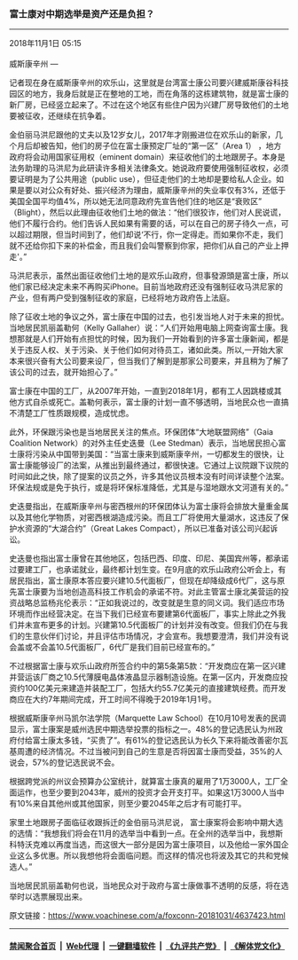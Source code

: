 ### 富士康对中期选举是资产还是负担？
------------------------

<div class="published">
 <span class="date" title="中国时间">
  <time datetime="2018-11-01T05:15:14+08:00">
   2018年11月1日 05:15
  </time>
 </span>
</div>
<br/>
<div class="wsw">
 <span class="dateline">
  威斯康辛州 —
 </span>
 <p>
  记者现在身在威斯康辛州的欢乐山，这里就是台湾富士康公司要兴建威斯康谷科技园区的地方，我身后就是正在整地的工地，而在角落的这栋建筑物，就是富士康的新厂房，已经竖立起来了。不过在这个地区有些住户因为兴建厂房导致他们的土地要被征收，还继续在抗争着。
 </p>
 <p>
  金伯丽马洪尼跟他的丈夫以及12岁女儿，2017年才刚搬进位在欢乐山的新家，几个月后却被告知，他们的房子位在富士康预定厂址的“第一区”（Area 1） ，地方政府将会动用国家征用权（eminent domain）来征收他们的土地跟房子。本身是法务助理的马洪尼为此研读许多相关法律条文。她说政府要使用强制征收权，必须要证明是为了公共用途（public use），但征走他们的土地却是要给私人企业。如果是要以对公众有好处、振兴经济为理由，威斯康辛州的失业率仅有3%，还低于美国全国平均值4%，所以她无法同意政府先宣告他们住的地区是“衰败区” （Blight），然后以此理由征收他们土地的做法：“他们很狡诈，他们对人民说谎，他们不履行合约。他们告诉人民如果有需要的话，可以在自己的房子待久一点，可以超过期限，但当时间到了，他们却说‘不行，你一定得走。而如果你不走，我们就不还给你扣下来的补偿金，而且我们会叫警察到你家，把你们从自己的产业上押走'。”
 </p>
 <p>
  马洪尼表示，虽然出面征收他们土地的是欢乐山政府，但事發源頭是富士康，所以他们家已经决定未来不再购买iPhone。目前当地政府还没有强制征收马洪尼家的产业，但有两户受到强制征收的家庭，已经将地方政府告上法庭。
 </p>
 <p>
  除了征收土地的争议之外，富士康在中国的过去，也引发当地人对于未来的担忧。当地居民凯丽盖勒何（Kelly Gallaher）说：“人们开始用电脑上网查询富士康。我想那就是人们开始有点担忧的时候，因为我们一开始看到的许多富士康新闻，都是关于违反人权、关于污染、关于他们如何对待员工，诸如此类。所以,一开始大家本来很兴奋有大公司要来设厂，但当我们了解到是那家公司要来，并且稍为了解了该公司的过去，就开始担心了。”
 </p>
 <p>
  富士康在中国的工厂，从2007年开始，一直到2018年1月，都有工人因跳楼或其他方式自杀或死亡。盖勒何表示，富士康的计划一直不够透明，当地民众也一直搞不清楚工厂性质跟规模，造成忧虑。
 </p>
 <p>
  此外，环保跟污染也是当地居民关注的焦点。环保团体“大地联盟网络”（Gaia Coalition Network）的对外主任史迭曼（Lee Stedman）表示，当地居民担心富士康将污染从中国带到美国：“当富士康来到威斯康辛州，一切都发生的很快，让富士康能够设厂的法案，从推出到最终通过，都很快速。它通过上议院跟下议院的时间如此之快，除了提案的议员之外，许多其他议员根本没有时间详读整个法案。环保法规或是免于执行，或是将环保标准降低，尤其是与湿地跟水文河道有关的。”
 </p>
 <p>
  史迭曼指出，在威斯康辛州与密西根州的环保团体认为富士康将会排放大量重金属以及其他化学物质，对密西根湖造成污染。而且工厂将使用大量湖水，这违反了保护水资源的“大湖合约”（Great Lakes Compact），所以已准备对该公司兴起诉讼。
 </p>
 <p>
  史迭曼也指出富士康曾在其他地区，包括巴西、印度、印尼、美国宾州等，都承诺过要建工厂，也承诺就业，最终都计划生变。在9月底的欢乐山政府公听会上，有居民指出，富士康原本答应要兴建10.5代面板厂，但现在却降级成6代厂，这与原先富士康要为当地创造高科技工作机会的承诺不符。对此主管富士康北美营运的投资战略总监杨兆伦表示：“正如我说过的，改变就是生意的同义词。我们适应市场环境而作出经营决定。在当下我们已经宣布要建第6代面板厂，事实上除此之外我们并未宣布更多的计划。兴建第10.5代面板厂的计划并没有改变。但我们仍在与我们的生意伙伴们讨论，并且评估市场情况，才会宣布。我想要澄清，我们并没有说会盖或不会盖10.5代面板厂，6代厂是我们目前已经宣布的。”
 </p>
 <p>
  不过根据富士康与欢乐山政府所签合约中的第5条第5款：“开发商应在第一区兴建并营运该厂商之10.5代薄膜电晶体液晶显示器制造设施。在第一区内，开发商应投资约100亿美元来建造并装配工厂，包括大约55.7亿美元的直接建筑经费。而开发商应在大约7年期间完成，开工时间不得晚于2019年1月1号。
 </p>
 <p>
  根据威斯康辛州马凯尔法学院（Marquette Law School）在10月10号发表的民调显示，富士康案是威州选民中期选举投票的指标之一。48%的登记选民认为州政府付给富士康太多钱，“买贵了”。有61%的登记选民认为长久下来将能改善密尔瓦基周遭的经济情况。不过当被问到自己的生意是否将因富士康而受益，35%的人说会，57%的登记选民说不会。
 </p>
 <p>
  根据跨党派的州议会预算办公室统计，就算富士康真的雇用了1万3000人，工厂全面运作，也至少要到2043年，威州的投资才会开支打平。如果这1万3000人当中有10%来自其他州或其他国家，则至少要2045年之后才有可能打平。
 </p>
 <p>
  家里土地跟房子面临征收跟拆迁的金伯丽马洪尼说， 富士康案将会影响中期大选的选情：“我想我们将会在11月的选举当中看到一点。在全州的选举当中，我想斯科特沃克难以再度当选，而这很大一部分是因为富士康项目，以及他给一家外国企业这么多优惠。所以我想他将会面临问题。而这样的情况也将波及其它的共和党候选人。”
 </p>
 <p>
  当地居民凯丽盖勒何也说，当地民众对于政府与富士康做事不透明的反感，将在选举时以选票展现出来。
 </p>
 <p>
 </p>
</div>

原文链接：https://www.voachinese.com/a/foxconn-20181031/4637423.html


------------------------
#### [禁闻聚合首页](https://github.com/gfw-breaker/banned-news/blob/master/README.md) &nbsp;|&nbsp; [Web代理](https://github.com/gfw-breaker/open-proxy/blob/master/README.md) &nbsp;|&nbsp;  [一键翻墙软件](https://github.com/gfw-breaker/nogfw/blob/master/README.md) &nbsp;|&nbsp; [《九评共产党》](https://github.com/gfw-breaker/9ping.md/blob/master/README.md#九评之一评共产党是什么) &nbsp;|&nbsp; [《解体党文化》](https://github.com/gfw-breaker/jtdwh.md/blob/master/README.md#绪论)